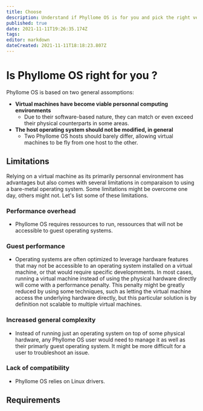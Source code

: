 ```yaml
---
title: Choose
description: Understand if Phyllome OS is for you and pick the right version
published: true
date: 2021-11-11T19:26:35.174Z
tags: 
editor: markdown
dateCreated: 2021-11-11T18:18:23.807Z
---
```


# Is Phyllome OS right for you ?

Phyllome OS is based on two general assomptions: 

* **Virtual machines have become viable personnal computing environments** 
	* Due to their software-based nature, they can match or even exceed their physical counterparts in some areas. 
* **The host operating system should not be modified, in general**
	* Two Phyllome OS hosts should barely differ, allowing virtual machines to be fly from one host to the other.

## Limitations

Relying on a virtual machine as its primarily personnal environment has advantages but also comes with several limitations in comparaison to using a bare-metal operating system. Some limitations might be overcome one day, others might not. Let's list some of these limitations.

### Performance overhead

* Phyllome OS requires ressources to run, ressources that will not be accessible to guest operating systems.

### Guest performance

* Operating systems are often optimized to leverage hardware features that may not be accessible to an operating system installed on a virtual machine, or that would require specific developmments. In most cases, running a virtual machine instead of using the physical hardware directly will come with a performance penalty. This penalty might be greatly reduced by using some techniques, such as letting the virtual machine access the underlying hardware directly, but this particular solution is by definition not scalable to multiple virtual machines.

### Increased general complexity

* Instead of running just an operating system on top of some physical hardware, any Phyllome OS user would need to manage it as well as their primarly guest operating system. It might be more difficult for a user to troubleshoot an issue.     

### Lack of compatibility

* Phyllome OS relies on Linux drivers. 

## Requirements

